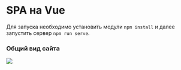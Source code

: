 # SPA на Vue

Для запуска необходимо установить модули ```npm install``` и далее запустить сервер ```npm run serve```.

### Общий вид сайта
![](demo.gif)